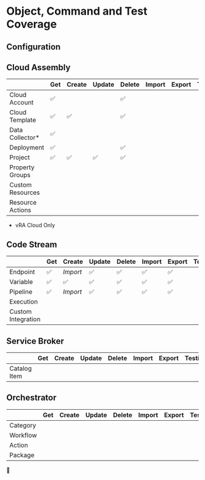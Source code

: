 
# Object, Command and Test Coverage

## Configuration

<!-- |                  | Get | Create | Update | Delete | Import | Export | Testing |
|------------------|------------------|------------------|------------------|------------------|------------------|------------------|------------------|
| Cloud Account    |:white_check_mark:|                  |                  |:white_check_mark:|                  |                  |                  | -->



## Cloud Assembly

|                  | Get              | Create           | Update           | Delete           | Import           | Export           | Testing          |
|------------------|------------------|------------------|------------------|------------------|------------------|------------------|------------------|
| Cloud Account    |:white_check_mark:|                  |                  |:white_check_mark:|                  |                  |                  |
| Cloud Template   |:white_check_mark:|:white_check_mark:|                  |:white_check_mark:|                  |                  |                  |
| Data Collector*  |:white_check_mark:|                  |                  |                  |                  |                  |                  |
| Deployment       |:white_check_mark:|                  |                  |:white_check_mark:|                  |                  |                  |
| Project          |:white_check_mark:|:white_check_mark:|:white_check_mark:|:white_check_mark:|                  |                  |                  |
| Property Groups  |                  |                  |                  |                  |                  |                  |                  |
| Custom Resources |                  |                  |                  |                  |                  |                  |                  |
| Resource Actions |                  |                  |                  |                  |                  |                  |                  |

* vRA Cloud Only
## Code Stream

|                    | Get              | Create           | Update           | Delete           | Import           | Export           | Testing          |
|--------------------|------------------|------------------|------------------|------------------|------------------|------------------|------------------|
| Endpoint           |:white_check_mark:| *Import*         |:white_check_mark:|:white_check_mark:|:white_check_mark:|:white_check_mark:|                  |
| Variable           |:white_check_mark:|:white_check_mark:|:white_check_mark:|:white_check_mark:|:white_check_mark:|:white_check_mark:|                  |
| Pipeline           |:white_check_mark:| *Import*         |:white_check_mark:|:white_check_mark:|:white_check_mark:|:white_check_mark:|                  |
| Execution          |                  |                  |                  |                  |                  |                  |                  |
| Custom Integration |                  |                  |                  |                  |                  |                  |                  |

## Service Broker

|                    | Get | Create | Update | Delete | Import | Export | Testing |
|--------------------|-----|--------|--------|--------|--------|--------|---------|
| Catalog Item       |                  |                  |                  |                  |                  |                  |                  |

## Orchestrator

|           | Get | Create | Update | Delete | Import | Export | Testing |
|-----------|-----|--------|--------|--------|--------|--------|---------|
| Category  |                  |                  |                  |                  |                  |                  |                  |
| Workflow  |                  |                  |                  |                  |                  |                  |                  |
| Action    |                  |                  |                  |                  |                  |                  |                  |
| Package   |                  |                  |                  |                  |                  |                  |                  |


:no_entry_sign: